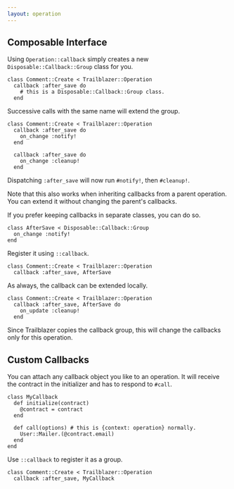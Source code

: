 ```yaml
---
layout: operation
---
```


## Composable Interface

Using `Operation::callback` simply creates a new `Disposable::Callback::Group` class for you.


    class Comment::Create < Trailblazer::Operation
      callback :after_save do
        # this is a Disposable::Callback::Group class.
      end


Successive calls with the same name will extend the group.


    class Comment::Create < Trailblazer::Operation
      callback :after_save do
        on_change :notify!
      end

      callback :after_save do
        on_change :cleanup!
      end


Dispatching `:after_save` will now run `#notify!`, then `#cleanup!`.

Note that this also works when inheriting callbacks from a parent operation. You can extend it without changing the parent's callbacks.

If you prefer keeping callbacks in separate classes, you can do so.


    class AfterSave < Disposable::Callback::Group
      on_change :notify!
    end


Register it using `::callback`.


    class Comment::Create < Trailblazer::Operation
      callback :after_save, AfterSave


As always, the callback can be extended locally.


    class Comment::Create < Trailblazer::Operation
      callback :after_save, AfterSave do
        on_update :cleanup!
      end


Since Trailblazer copies the callback group, this will change the callbacks only for this operation.

## Custom Callbacks

You can attach any callback object you like to an operation. It will receive the contract in the initializer and has to respond to `#call`.


    class MyCallback
      def initialize(contract)
        @contract = contract
      end

      def call(options) # this is {context: operation} normally.
        User::Mailer.(@contract.email)
      end
    end


Use `::callback` to register it as a group.


    class Comment::Create < Trailblazer::Operation
      callback :after_save, MyCallback
